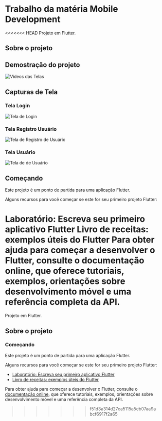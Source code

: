 # Trabalho da matéria Mobile Development

<<<<<<< HEAD
Projeto em Flutter.

## Sobre o projeto

## Demostração do projeto

![Vídeos das Telas](assets/ScreenRecorderProject7.gif)

## Capturas de Tela

### Tela Login
![Tela de Login](assets/tela_de_login.png)

### Tela Registro Usuário
![Tela de Registro de Usuário](assets/tela_de_registro_de_usuarios.png)

### Tela Usuário
![Tela de de Usuário](assets/tela_de_usuario.png)


## Começando

Este projeto é um ponto de partida para uma aplicação Flutter.

Alguns recursos para você começar se este for seu primeiro projeto Flutter:

Laboratório: Escreva seu primeiro aplicativo Flutter
Livro de receitas: exemplos úteis do Flutter
Para obter ajuda para começar a desenvolver o Flutter, consulte o documentação online, que oferece tutoriais, exemplos, orientações sobre desenvolvimento móvel e uma referência completa da API.
=======
Projeto em  Flutter.

## Sobre o projeto


### Começando

Este projeto é um ponto de partida para uma aplicação Flutter.

Alguns recursos para você começar se este for seu primeiro projeto Flutter:

- [Laboratório: Escreva seu primeiro aplicativo Flutter](https://docs.flutter.dev/get-started/codelab)
- [Livro de receitas: exemplos úteis do Flutter](https://docs.flutter.dev/cookbook)

Para obter ajuda para começar a desenvolver o Flutter, consulte o
[documentação online](https://docs.flutter.dev/), que oferece tutoriais,
exemplos, orientações sobre desenvolvimento móvel e uma referência completa da API.
>>>>>>> f51d3a314d27ea5115a5eb07aa9abcf6917f2a65
